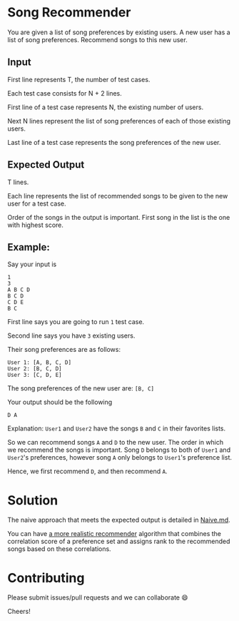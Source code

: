 # Song Recommender

You are given a list of song preferences by existing users.
A new user has a list of song preferences.
Recommend songs to this new user.

## Input

First line represents T, the number of test cases.

Each test case consists for N + 2 lines.

First line of a test case represents N, the existing number of users.

Next N lines represent the list of song preferences of each of those existing users.

Last line of a test case represents the song preferences of the new user.

## Expected Output

T lines.

Each line represents the list of recommended songs to be given to the new user for a test case.

Order of the songs in the output is important. First song in the list is the one with highest score.

## Example:

Say your input is
```
1
3
A B C D
B C D
C D E
B C
```
First line says you are going to run `1` test case.

Second line says you have `3` existing users.

Their song preferences are as follows:
```
User 1: [A, B, C, D]
User 2: [B, C, D]
User 3: [C, D, E]
```
The song preferences of the new user are: `[B, C]`

Your output should be the following
```
D A
```

Explanation:
`User1` and `User2` have the songs `B` and `C` in their favorites lists.

So we can recommend songs `A` and `D` to the new user. The order in which we recommend the songs is important. Song `D` belongs to both of `User1` and `User2`'s preferences, however song `A` only belongs to `User1`'s preference list.

Hence, we first recommend `D`, and then recommend `A`.

# Solution

The naive approach that meets the expected output is detailed in [Naive.md](docs/Naive.md).

You can have [a more realistic recommender](docs/RankBased.md) algorithm that combines the correlation score of a preference set and assigns rank to the recommended songs based on these correlations.

# Contributing

Please submit issues/pull requests and we can collaborate :smile:

Cheers!
